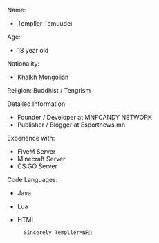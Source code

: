 

Name:
- Templler Temuudei

Age:
- 18 year old

Nationality:
- Khalkh Mongolian

Religion:
Buddhist / Tengrism

Detailed Information:
- Founder / Developer at MNFCANDY NETWORK
- Publisher / Blogger at Esportnews.mn

Experience with:
- FiveM Server
- Minecraft Server
- CS:GO Server

Code Languages:
- Java
- Lua
- HTML

        Sincerely TempllerMNF🔋
